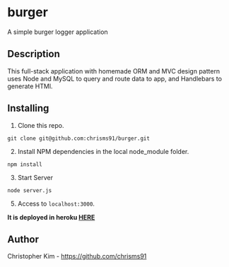 # burger

A simple burger logger application

## Description

This full-stack application with homemade ORM and MVC design pattern uses Node and MySQL to query and route data to app, and Handlebars to generate HTMl.

## Installing

1. Clone this repo.
```
git clone git@github.com:chrisms91/burger.git
```

2. Install NPM dependencies in the local node_module folder.
```
npm install
```

3. Start Server
```
node server.js
```

5. Access to `localhost:3000`.

**It is deployed in heroku [HERE](https://rocky-river-39079.herokuapp.com/)**

## Author
Christopher Kim - https://github.com/chrisms91
